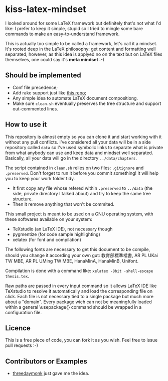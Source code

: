 kiss-latex-mindset
==================

I looked around for some LaTeX framework but definitely that's not what I'd like: I prefer to keep it simple, stupid so I tried to mingle some bare commands to make an easy-to-understand framework.

This is actually too simple to be called a framework, let's call it a mindset. It's rooted deep in the LaTeX philosophy: get content and formatting well separated; however, as this idea is applyed no on the text but on LaTeX files themselves, one could say it's __meta mindset__ :-)

## Should be implemented

 * Conf file precedence;
 * Add rake support just like [this repo](https://github.com/threedaymonk/latex-framework);
 * Any simple idea to automate LaTeX document compositiong.
 * Make sure `clean.sh` eventually preserves the tree structure and support out-commented lines.

## How to use it

This repository is almost empty so you can clone it and start working with it without any pull conflicts. I've considered all your data will be in a side repository called `data` so I've used symbolic links to separate what is private from what anybody can use and keep data and mindset well separated. Basically, all your data will go in the directory `../data/chapters`.

The script contained in `clean.sh` relies on two files: `.gitignore` and `.preserved`. Don't forget to run it before you commit something! It will help you to keep your work folder tidy.

 * It first copy any file whose refered within `.preserved` to `../data` (the side, private directory I talked about) and try to keep the same tree structure.
 * Then it remove anything that won't be commited.

This small project is meant to be used on a GNU operating system, with these softwares available on your system:

 * TeXstudio (an LaTeX IDE), not necessary though
 * pygmentize (for code sample highlighting)
 * xelatex (for font and compilation)

The following fonts are necessary to get this document to be compile, should you change it according your own gut: 教育部標準楷書, AR PL UKai TW MBE, AR PL UMing TW MBE, HanaMinA, HanaMinB, Unifont.

Compilation is done with a command like: `xelatex -8bit -shell-escape thesis.tex`.

Raw paths are passed in every input command so it allows LaTeX IDE like TeXstudio
to resolve it automatically and load the corresponding file on click.
Each file is not necessary tied to a single package but much more about a "domain".
Every package wich can not be meaningfully loaded within a general \usepackage{} command should be
wrapped in a configuration file.


## Licence

This is a free piece of code, you can fork it as you wish. Feel free to issue pull requests :-)

## Contributors or Examples

 * [threedaymonk](https://github.com/threedaymonk) just gave me the idea.
